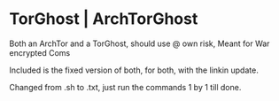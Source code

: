 # TorGhost | ArchTorGhost
Both an ArchTor and a TorGhost, should use @ own risk, Meant for War encrypted Coms

Included is the fixed version of both, for both, with the linkin update.

Changed from .sh to .txt, just run the commands 1 by 1 till done.
